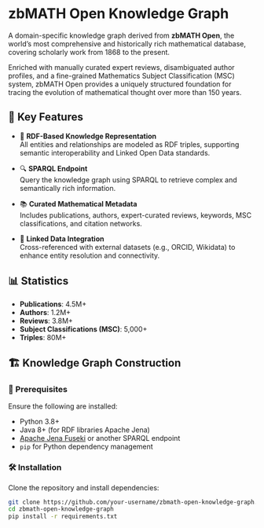 # zbMATH Open Knowledge Graph

A domain-specific knowledge graph derived from **zbMATH Open**, the world’s most comprehensive and historically rich mathematical database, covering scholarly work from 1868 to the present.

Enriched with manually curated expert reviews, disambiguated author profiles, and a fine-grained Mathematics Subject Classification (MSC) system, zbMATH Open provides a uniquely structured foundation for tracing the evolution of mathematical thought over more than 150 years.

## 📌 Key Features

- 🧠 **RDF-Based Knowledge Representation**  
  All entities and relationships are modeled as RDF triples, supporting semantic interoperability and Linked Open Data standards.

- 🔍 **SPARQL Endpoint**  
  Query the knowledge graph using SPARQL to retrieve complex and semantically rich information.

- 📚 **Curated Mathematical Metadata**  
  Includes publications, authors, expert-curated reviews, keywords, MSC classifications, and citation networks.

- 🔄 **Linked Data Integration**  
  Cross-referenced with external datasets (e.g., ORCID, Wikidata) to enhance entity resolution and connectivity.

## 📊 Statistics

- **Publications**: 4.5M+
- **Authors**: 1.2M+
- **Reviews**: 3.8M+
- **Subject Classifications (MSC)**: 5,000+
- **Triples**: 80M+

## 🏗️ Knowledge Graph Construction

### 🔧 Prerequisites

Ensure the following are installed:

- Python 3.8+
- Java 8+ (for RDF libraries Apache Jena)
- [Apache Jena Fuseki](https://jena.apache.org/documentation/fuseki2/) or another SPARQL endpoint
- `pip` for Python dependency management

### 🛠️ Installation

Clone the repository and install dependencies:

```bash
git clone https://github.com/your-username/zbmath-open-knowledge-graph.git
cd zbmath-open-knowledge-graph
pip install -r requirements.txt
